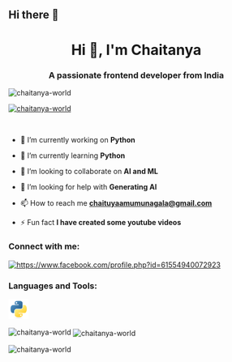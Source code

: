 ## Hi there 👋
<h1 align="center">Hi 👋, I'm Chaitanya</h1>
<h3 align="center">A passionate frontend developer from India</h3>

<p align="left"> <img src="https://komarev.com/ghpvc/?username=chaitanya-world&label=Profile%20views&color=0e75b6&style=flat" alt="chaitanya-world" /> </p>

<p align="left"> <a href="https://github.com/ryo-ma/github-profile-trophy"><img src="https://github-profile-trophy.vercel.app/?username=chaitanya-world" alt="chaitanya-world" /></a> </p>

<p align="left"> <a href="https://twitter.com/" target="blank"><img src="https://img.shields.io/twitter/follow/?logo=twitter&style=for-the-badge" alt="" /></a> </p>

- 🔭 I’m currently working on **Python**

- 🌱 I’m currently learning **Python**

- 👯 I’m looking to collaborate on **AI and ML**

- 🤝 I’m looking for help with **Generating AI**

- 📫 How to reach me **chaituyaamumunagala@gmail.com**

- ⚡ Fun fact **I have created some youtube videos**

<h3 align="left">Connect with me:</h3>
<p align="left">
<a href="https://fb.com/https://www.facebook.com/profile.php?id=61554940072923" target="blank"><img align="center" src="https://raw.githubusercontent.com/rahuldkjain/github-profile-readme-generator/master/src/images/icons/Social/facebook.svg" alt="https://www.facebook.com/profile.php?id=61554940072923" height="30" width="40" /></a>
</p>

<h3 align="left">Languages and Tools:</h3>
<p align="left"> <a href="https://www.python.org" target="_blank" rel="noreferrer"> <img src="https://raw.githubusercontent.com/devicons/devicon/master/icons/python/python-original.svg" alt="python" width="40" height="40"/> </a> </p>

<p><img align="left" src="https://github-readme-stats.vercel.app/api/top-langs?username=chaitanya-world&show_icons=true&locale=en&layout=compact" alt="chaitanya-world" /></p>

<p>&nbsp;<img align="center" src="https://github-readme-stats.vercel.app/api?username=chaitanya-world&show_icons=true&locale=en" alt="chaitanya-world" /></p>

<p><img align="center" src="https://github-readme-streak-stats.herokuapp.com/?user=chaitanya-world&" alt="chaitanya-world" /></p>


<!--
**Chaitanya-world/Chaitanya-world** is a ✨ _special_ ✨ repository because its `README.md` (this file) appears on your GitHub profile.

Here are some ideas to get you started:

- 🔭 I’m currently working on ...
- 🌱 I’m currently learning ...
- 👯 I’m looking to collaborate on ...
- 🤔 I’m looking for help with ...
- 💬 Ask me about ...
- 📫 How to reach me: ...
- 😄 Pronouns: ...
- ⚡ Fun fact: ...
-->
